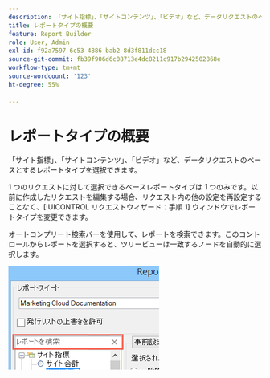 ```yaml
---
description: 「サイト指標」、「サイトコンテンツ」、「ビデオ」など、データリクエストのベースとするレポートタイプを選択できます。
title: レポートタイプの概要
feature: Report Builder
role: User, Admin
exl-id: f92a7597-6c53-4886-bab2-8d3f811dcc18
source-git-commit: fb39f906d6c08713e4dc8211c917b2942502868e
workflow-type: tm+mt
source-wordcount: '123'
ht-degree: 55%

---
```


# レポートタイプの概要

「サイト指標」、「サイトコンテンツ」、「ビデオ」など、データリクエストのベースとするレポートタイプを選択できます。

1 つのリクエストに対して選択できるベースレポートタイプは 1 つのみです。以前に作成したリクエストを編集する場合、リクエスト内の他の設定を再設定することなく、[!UICONTROL  リクエストウィザード：手順 1] ウィンドウでレポートタイプを変更できます。

オートコンプリート検索バーを使用して、レポートを検索できます。このコントロールからレポートを選択すると、ツリービューは一致するノードを自動的に選択します。

![ レポートスイートのツリー表示と、選択した一致するノードを示すスクリーンショット。](assets/search_reports.png)
